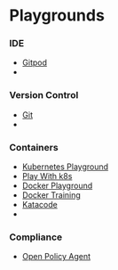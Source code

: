 # Playgrounds

### IDE
- [Gitpod](https://gitpod.io/workspaces/)
- 
### Version Control
- [Git](https://learngitbranching.js.org/)
- 
### Containers
- [Kubernetes Playground](https://labs.play-with-k8s.com/)
- [Play With k8s](https://training.play-with-kubernetes.com/kubernetes-workshop/)
- [Docker Playground](https://labs.play-with-docker.com/)
- [Docker Training](https://training.play-with-docker.com/)
- [Katacode](https://www.katacoda.com/courses/docker/playground)
- 

### Compliance
- [Open Policy Agent](https://play.openpolicyagent.org/)
